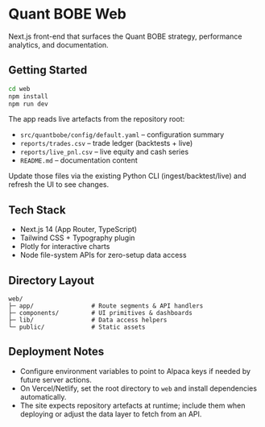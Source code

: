 # Quant BOBE Web

Next.js front-end that surfaces the Quant BOBE strategy, performance analytics, and documentation.

## Getting Started

```bash
cd web
npm install
npm run dev
```

The app reads live artefacts from the repository root:

- `src/quantbobe/config/default.yaml` – configuration summary
- `reports/trades.csv` – trade ledger (backtests + live)
- `reports/live_pnl.csv` – live equity and cash series
- `README.md` – documentation content

Update those files via the existing Python CLI (ingest/backtest/live) and refresh the UI to see changes.

## Tech Stack

- Next.js 14 (App Router, TypeScript)
- Tailwind CSS + Typography plugin
- Plotly for interactive charts
- Node file-system APIs for zero-setup data access

## Directory Layout

```
web/
├─ app/                # Route segments & API handlers
├─ components/         # UI primitives & dashboards
├─ lib/                # Data access helpers
└─ public/             # Static assets
```

## Deployment Notes

- Configure environment variables to point to Alpaca keys if needed by future server actions.
- On Vercel/Netlify, set the root directory to `web` and install dependencies automatically.
- The site expects repository artefacts at runtime; include them when deploying or adjust the data layer to fetch from an API.
